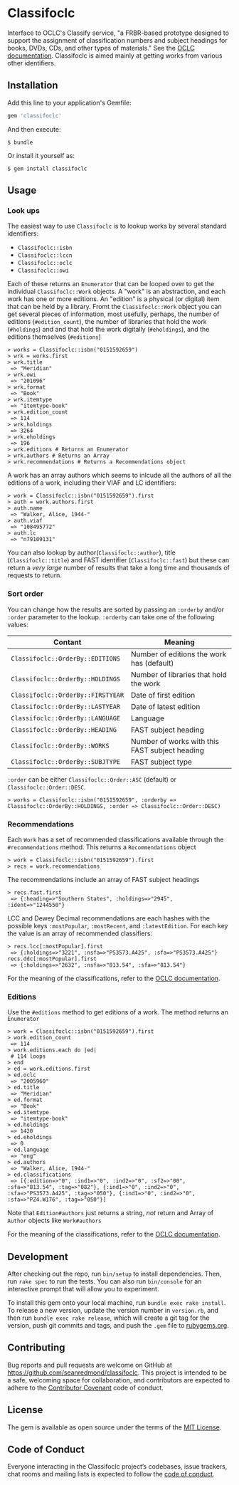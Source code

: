 # Classifoclc

Interface to OCLC's Classify service, "a FRBR-based prototype designed to
support the assignment of classification numbers and subject headings for books,
DVDs, CDs, and other types of materials." See the [OCLC
documentation](https://www.oclc.org/developer/develop/web-services/classify.en.html). Classifoclc
is aimed mainly at getting works from various other identifiers.

## Installation

Add this line to your application's Gemfile:

```ruby
gem 'classifoclc'
```

And then execute:

    $ bundle

Or install it yourself as:

    $ gem install classifoclc

## Usage

### Look ups

The easiest way to use `Classifoclc` is to lookup works by several standard identifiers:

* `Classifoclc::isbn`
* `Classifoclc::lccn`
* `Classifoclc::oclc`
* `Classifoclc::owi`

Each of these returns an `Enumerator` that can be looped over to get the
individual `Classifoclc::Work` objects. A "work" is an abstraction, and each
work has one or more editions. An "edition" is a physical (or digital) item that
can be held by a library. Fromt the `Classifoclc::Work` object you can get
several pieces of information, most usefully, perhaps, the number of editions
(`#edition_count`), the number of libraries that hold the work (`#holdings`) and
and that hold the work digitally (`#eholdings`), and the editions themselves (`#editions`)

    > works = Classifoclc::isbn("0151592659")
    > wrk = works.first
    > wrk.title
     => "Meridian"
    > wrk.owi
     => "201096"
    > wrk.format
     => "Book"
    > wrk.itemtype
     => "itemtype-book"
    > wrk.edition_count
     => 114
    > wrk.holdings
     => 3264
    > wrk.eholdings
     => 196
    > wrk.editions # Returns an Enumerator
    > wrk.authors # Returns an Array
    > wrk.recommendations # Returns a Recommendations object
    

A work has an array authors which seems to inlcude all the authors of all the
editions of a work, including their VIAF and LC identifiers:

    > work = Classifoclc::isbn("0151592659").first
    > auth = work.authors.first
    > auth.name
     => "Walker, Alice, 1944-"
    > auth.viaf
     => "108495772"
    > auth.lc
     => "n79109131"

You can also lookup by author(`Classifoclc::author`), title
(`Classifoclc::title`) and FAST identifier (`Classifoclc::fast`) but these can
return a _very large_ number of results that take a long time and thousands of
requests to return.

### Sort order

You can change how the results are sorted by passing an `:orderby` and/or
`:order` parameter to the lookup. `:orderby` can take one of the following
values:

|Contant|Meaning|
|-------|-------|
|`Classifoclc::OrderBy::EDITIONS`|Number of editions the work has (default)|
|`Classifoclc::OrderBy::HOLDINGS`|Number of libraries that hold the work|
|`Classifoclc::OrderBy::FIRSTYEAR`|Date of first edition|
|`Classifoclc::OrderBy::LASTYEAR`|Date of latest edition|
|`Classifoclc::OrderBy::LANGUAGE`|Language|
|`Classifoclc::OrderBy::HEADING`|FAST subject heading|
|`Classifoclc::OrderBy::WORKS`|Number of works with this FAST subject heading|
|`Classifoclc::OrderBy::SUBJTYPE`|FAST subject type|

`:order` can be either `Classifoclc::Order::ASC` (default) or `Classifoclc::Order::DESC`.

    > works = Classifoclc::isbn("0151592659", :orderby => Classifoclc::OrderBy::HOLDINGS, :order => Classifoclc::Order::DESC)
    
### Recommendations

Each `Work` has a set of recommended classifications available through the `#recommendations` method. This returns a `Recommendations` object

    > work = Classifoclc::isbn("0151592659").first
    > recs = work.recommendations
    
The recommendations include an array of FAST subject headings

    > recs.fast.first
     => {:heading=>"Southern States", :holdings=>"2945", :ident=>"1244550"}
     
LCC and Dewey Decimal recommendations are each hashes with the possible keys `:mostPopular`, `:mostRecent`, and `:latestEdition`. For each key the value is an array of recommended classifiers:

    > recs.lcc[:mostPopular].first
     => {:holdings=>"3221", :nsfa=>"PS3573.A425", :sfa=>"PS3573.A425"}
    recs.ddc[:mostPopular].first
     => {:holdings=>"2632", :nsfa=>"813.54", :sfa=>"813.54"}
     
For the meaning of the classifications, refer to the [OCLC documentation](https://www.oclc.org/developer/develop/web-services/classify/classification.en.html).

### Editions

Use the `#editions` method to get editions of a work. The method returns an `Enumerator`

    > work = Classifoclc::isbn("0151592659").first
    > work.edition_count
     => 114
    > work.editions.each do |ed|
     # 114 loops
    > end
    > ed = work.editions.first
    > ed.oclc
     => "2005960"
    > ed.title
     => "Meridian"
    > ed.format
     => "Book"
    > ed.itemtype
     => "itemtype-book"
    > ed.holdings
     => 1420
    > ed.eholdings
     => 0
    > ed.language
     => "eng"
    > ed.authors
     => "Walker, Alice, 1944-"
    > ed.classifications
     => [{:edition=>"0", :ind1=>"0", :ind2=>"0", :sf2=>"00", :sfa=>"813.54", :tag=>"082"}, {:ind1=>"0", :ind2=>"0", :sfa=>"PS3573.A425", :tag=>"050"}, {:ind1=>"0", :ind2=>"0", :sfa=>"PZ4.W176", :tag=>"050"}]
     
Note that `Edition#authors` just returns a string, _not_ return and Array of `Author` objects like `Work#authors`

For the meaning of the classifications, refer to the [OCLC documentation](https://www.oclc.org/developer/develop/web-services/classify/classification.en.html).

## Development

After checking out the repo, run `bin/setup` to install dependencies. Then, run `rake spec` to run the tests. You can also run `bin/console` for an interactive prompt that will allow you to experiment.

To install this gem onto your local machine, run `bundle exec rake install`. To release a new version, update the version number in `version.rb`, and then run `bundle exec rake release`, which will create a git tag for the version, push git commits and tags, and push the `.gem` file to [rubygems.org](https://rubygems.org).

## Contributing

Bug reports and pull requests are welcome on GitHub at https://github.com/seanredmond/classifoclc. This project is intended to be a safe, welcoming space for collaboration, and contributors are expected to adhere to the [Contributor Covenant](http://contributor-covenant.org) code of conduct.

## License

The gem is available as open source under the terms of the [MIT License](https://opensource.org/licenses/MIT).

## Code of Conduct

Everyone interacting in the Classifoclc project’s codebases, issue trackers, chat rooms and mailing lists is expected to follow the [code of conduct](https://github.com/seanredmond/classifoclc/blob/master/CODE_OF_CONDUCT.md).
